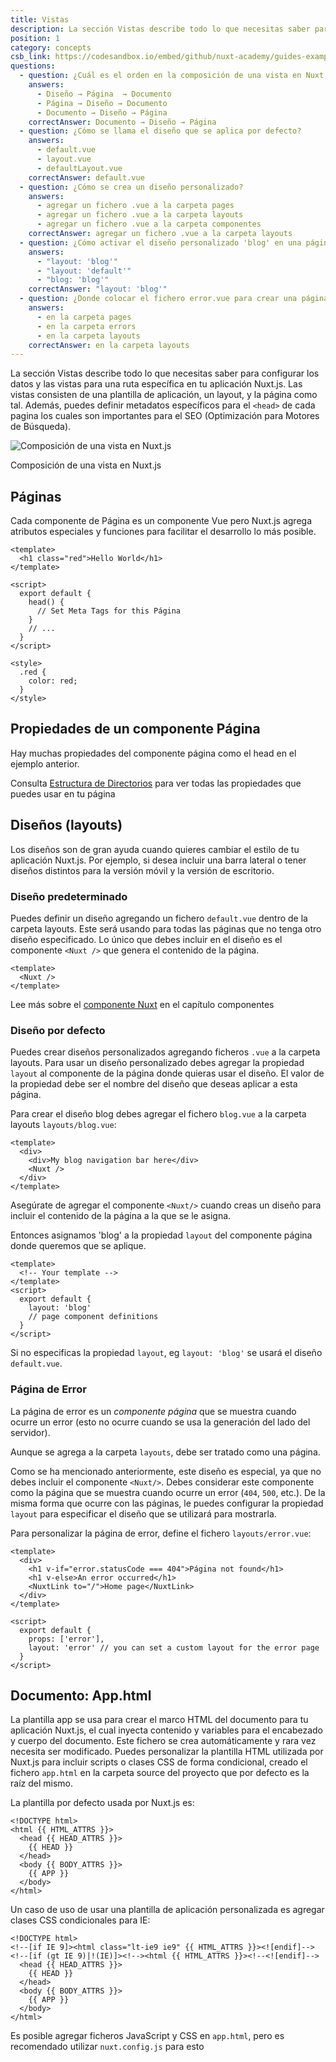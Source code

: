 ```yaml
---
title: Vistas
description: La sección Vistas describe todo lo que necesitas saber para configurar los datos y las vistas para una ruta específica en tu aplicación Nuxt.js. Las vistas consisten de una plantilla de aplicación, un layout, y la página como tal.
position: 1
category: concepts
csb_link: https://codesandbox.io/embed/github/nuxt-academy/guides-examples/tree/master/02_concepts/01_views?fontsize=14&hidenavigation=1&theme=dark
questions:
  - question: ¿Cuál es el orden en la composición de una vista en Nuxt (arriba-abajo)?
    answers:
      - Diseño → Página  → Documento
      - Página → Diseño → Documento
      - Documento → Diseño → Página
    correctAnswer: Documento → Diseño → Página
  - question: ¿Cómo se llama el diseño que se aplica por defecto?
    answers:
      - default.vue
      - layout.vue
      - defaultLayout.vue
    correctAnswer: default.vue
  - question: ¿Cómo se crea un diseño personalizado?
    answers:
      - agregar un fichero .vue a la carpeta pages
      - agregar un fichero .vue a la carpeta layouts
      - agregar un fichero .vue a la carpeta componentes
    correctAnswer: agregar un fichero .vue a la carpeta layouts
  - question: ¿Cómo activar el diseño personalizado 'blog' en una página?
    answers:
      - "layout: 'blog'"
      - "layout: 'default'"
      - "blog: 'blog'"
    correctAnswer: "layout: 'blog'"
  - question: ¿Donde colocar el fichero error.vue para crear una página de error personalizada?
    answers:
      - en la carpeta pages
      - en la carpeta errors
      - en la carpeta layouts
    correctAnswer: en la carpeta layouts
---
```


La sección Vistas describe todo lo que necesitas saber para configurar los datos y las vistas para una ruta específica en tu aplicación Nuxt.js. Las vistas consisten de una plantilla de aplicación, un layout, y la página como tal. Además, puedes definir metadatos específicos para el `<head>` de cada pagina los cuales son importantes para el SEO (Optimización para Motores de Búsqueda).

![Composición de una vista en Nuxt.js](/docs/2.x/views.png)

Composición de una vista en Nuxt.js

## Páginas

Cada componente de Página es un componente Vue pero Nuxt.js agrega atributos especiales y funciones para facilitar el desarrollo lo más posible.

```html{}[pages/index.vue]
<template>
  <h1 class="red">Hello World</h1>
</template>

<script>
  export default {
    head() {
      // Set Meta Tags for this Página
    }
    // ...
  }
</script>

<style>
  .red {
    color: red;
  }
</style>
```

## Propiedades de un componente Página

Hay muchas propiedades del componente página como el head en el ejemplo anterior.

<base-alert type="next">

Consulta [Estructura de Directorios](/docs/2.x/directory-structure/nuxt) para ver todas las propiedades que puedes usar en tu página

</base-alert>

## Diseños (layouts)

Los diseños son de gran ayuda cuando quieres cambiar el estilo de tu aplicación Nuxt.js. Por ejemplo, si desea incluir una barra lateral o tener diseños distintos para la versión móvil y la versión de escritorio.

### Diseño predeterminado

Puedes definir un diseño agregando un fichero `default.vue` dentro de la carpeta layouts. Este será usando para todas las páginas que no tenga otro diseño especificado. Lo único que debes incluir en el diseño es el componente `<Nuxt />` que genera el contenido de la página.

```html{}[layouts/default.vue]
<template>
  <Nuxt />
</template>
```

<base-alert type="next">

Lee más sobre el [componente Nuxt](/docs/2.x/features/nuxt-components) en el capítulo componentes

</base-alert>

### Diseño por defecto

Puedes crear diseños personalizados agregando ficheros `.vue` a la carpeta layouts. Para usar un diseño personalizado debes agregar la propiedad `layout` al componente de la página donde quieras usar el diseño. El valor de la propiedad debe ser el nombre del diseño que deseas aplicar a esta página.

Para crear el diseño blog debes agregar el fichero `blog.vue` a la carpeta layouts `layouts/blog.vue`:

```html{}[layouts/blog.vue]
<template>
  <div>
    <div>My blog navigation bar here</div>
    <Nuxt />
  </div>
</template>
```

<base-alert>

Asegúrate de agregar el componente `<Nuxt/>` cuando creas un diseño para incluir el contenido de la página a la que se le asigna.

</base-alert>

Entonces asignamos 'blog' a la propiedad `layout` del componente página donde queremos que se aplique.

```html{}[pages/posts.vue]
<template>
  <!-- Your template -->
</template>
<script>
  export default {
    layout: 'blog'
    // page component definitions
  }
</script>
```

<base-alert type="info">

Si no especificas la propiedad `layout`, eg `layout: 'blog'` se usará el diseño `default.vue`.

</base-alert>

<app-modal>
  <code-sandbox  :src="csb_link"></code-sandbox>
</app-modal>

### Página de Error

La página de error es un *componente página* que se muestra cuando ocurre un error (esto no ocurre cuando se usa la generación del lado del servidor).

<base-alert>

Aunque se agrega a la carpeta `layouts`, debe ser tratado como una página.

</base-alert>

Como se ha mencionado anteriormente, este diseño es especial, ya que no debes incluir el componente `<Nuxt/>`. Debes considerar este componente como la página que se muestra cuando ocurre un error (`404`, `500`, etc.). De la misma forma que ocurre con las páginas, le puedes configurar la propiedad `layout` para especificar el diseño que se utilizará para mostrarla.

Para personalizar la página de error, define el fichero `layouts/error.vue`:

```html{}[layouts/error.vue]
<template>
  <div>
    <h1 v-if="error.statusCode === 404">Página not found</h1>
    <h1 v-else>An error occurred</h1>
    <NuxtLink to="/">Home page</NuxtLink>
  </div>
</template>

<script>
  export default {
    props: ['error'],
    layout: 'error' // you can set a custom layout for the error page
  }
</script>
```

## Documento: App.html

La plantilla app se usa para crear el marco HTML del documento para tu aplicación Nuxt.js, el cual inyecta contenido y variables para el encabezado y cuerpo del documento. Este fichero se crea automáticamente y rara vez necesita ser modificado. Puedes personalizar la plantilla HTML utilizada por Nuxt.js para incluir scripts o clases CSS de forma condicional, creado el fichero `app.html` en la carpeta source del proyecto que por defecto es la raíz del mismo.

La plantilla por defecto usada por Nuxt.js es:

```html{}[app.html]
<!DOCTYPE html>
<html {{ HTML_ATTRS }}>
  <head {{ HEAD_ATTRS }}>
    {{ HEAD }}
  </head>
  <body {{ BODY_ATTRS }}>
    {{ APP }}
  </body>
</html>
```

Un caso de uso de usar una plantilla de aplicación personalizada es agregar clases CSS condicionales para IE:

```html{}[app.html]
<!DOCTYPE html>
<!--[if IE 9]><html class="lt-ie9 ie9" {{ HTML_ATTRS }}><![endif]-->
<!--[if (gt IE 9)|!(IE)]><!--><html {{ HTML_ATTRS }}><!--<![endif]-->
  <head {{ HEAD_ATTRS }}>
    {{ HEAD }}
  </head>
  <body {{ BODY_ATTRS }}>
    {{ APP }}
  </body>
</html>
```

<base-alert type="info">

Es posible agregar ficheros JavaScript y CSS en `app.html`, pero es recomendado utilizar `nuxt.config.js` para esto

</base-alert>

<quiz :questions="questions"></quiz>
